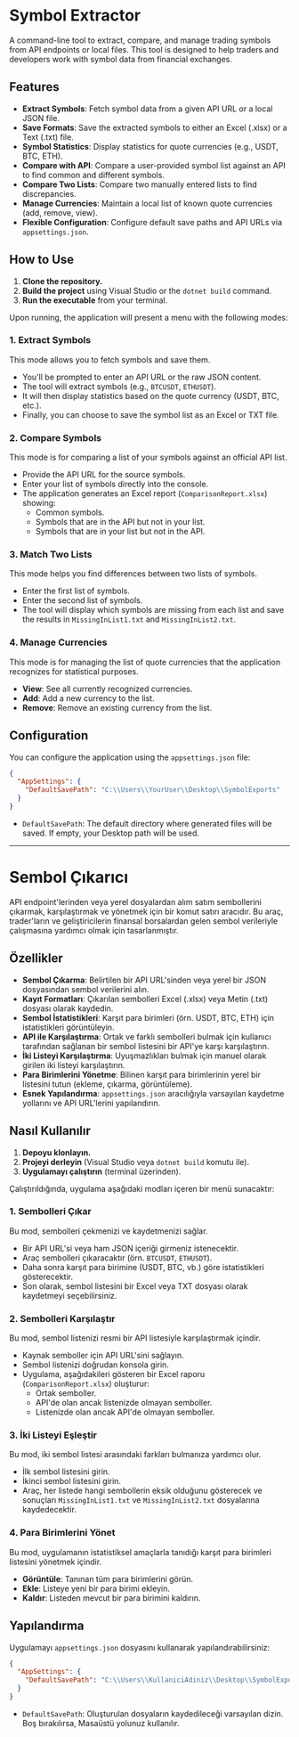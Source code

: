 # Symbol Extractor

A command-line tool to extract, compare, and manage trading symbols from API endpoints or local files. This tool is designed to help traders and developers work with symbol data from financial exchanges.

## Features

- **Extract Symbols**: Fetch symbol data from a given API URL or a local JSON file.
- **Save Formats**: Save the extracted symbols to either an Excel (.xlsx) or a Text (.txt) file.
- **Symbol Statistics**: Display statistics for quote currencies (e.g., USDT, BTC, ETH).
- **Compare with API**: Compare a user-provided symbol list against an API to find common and different symbols.
- **Compare Two Lists**: Compare two manually entered lists to find discrepancies.
- **Manage Currencies**: Maintain a local list of known quote currencies (add, remove, view).
- **Flexible Configuration**: Configure default save paths and API URLs via `appsettings.json`.

## How to Use

1.  **Clone the repository.**
2.  **Build the project** using Visual Studio or the `dotnet build` command.
3.  **Run the executable** from your terminal.

Upon running, the application will present a menu with the following modes:

### 1. Extract Symbols
This mode allows you to fetch symbols and save them.
- You'll be prompted to enter an API URL or the raw JSON content.
- The tool will extract symbols (e.g., `BTCUSDT`, `ETHUSDT`).
- It will then display statistics based on the quote currency (USDT, BTC, etc.).
- Finally, you can choose to save the symbol list as an Excel or TXT file.

### 2. Compare Symbols
This mode is for comparing a list of your symbols against an official API list.
- Provide the API URL for the source symbols.
- Enter your list of symbols directly into the console.
- The application generates an Excel report (`ComparisonReport.xlsx`) showing:
  - Common symbols.
  - Symbols that are in the API but not in your list.
  - Symbols that are in your list but not in the API.

### 3. Match Two Lists
This mode helps you find differences between two lists of symbols.
- Enter the first list of symbols.
- Enter the second list of symbols.
- The tool will display which symbols are missing from each list and save the results in `MissingInList1.txt` and `MissingInList2.txt`.

### 4. Manage Currencies
This mode is for managing the list of quote currencies that the application recognizes for statistical purposes.
- **View**: See all currently recognized currencies.
- **Add**: Add a new currency to the list.
- **Remove**: Remove an existing currency from the list.

## Configuration

You can configure the application using the `appsettings.json` file:

```json
{
  "AppSettings": {
    "DefaultSavePath": "C:\\Users\\YourUser\\Desktop\\SymbolExports"
  }
}
```
- `DefaultSavePath`: The default directory where generated files will be saved. If empty, your Desktop path will be used.

---

# Sembol Çıkarıcı

API endpoint'lerinden veya yerel dosyalardan alım satım sembollerini çıkarmak, karşılaştırmak ve yönetmek için bir komut satırı aracıdır. Bu araç, trader'ların ve geliştiricilerin finansal borsalardan gelen sembol verileriyle çalışmasına yardımcı olmak için tasarlanmıştır.

## Özellikler

- **Sembol Çıkarma**: Belirtilen bir API URL'sinden veya yerel bir JSON dosyasından sembol verilerini alın.
- **Kayıt Formatları**: Çıkarılan sembolleri Excel (.xlsx) veya Metin (.txt) dosyası olarak kaydedin.
- **Sembol İstatistikleri**: Karşıt para birimleri (örn. USDT, BTC, ETH) için istatistikleri görüntüleyin.
- **API ile Karşılaştırma**: Ortak ve farklı sembolleri bulmak için kullanıcı tarafından sağlanan bir sembol listesini bir API'ye karşı karşılaştırın.
- **İki Listeyi Karşılaştırma**: Uyuşmazlıkları bulmak için manuel olarak girilen iki listeyi karşılaştırın.
- **Para Birimlerini Yönetme**: Bilinen karşıt para birimlerinin yerel bir listesini tutun (ekleme, çıkarma, görüntüleme).
- **Esnek Yapılandırma**: `appsettings.json` aracılığıyla varsayılan kaydetme yollarını ve API URL'lerini yapılandırın.

## Nasıl Kullanılır

1.  **Depoyu klonlayın.**
2.  **Projeyi derleyin** (Visual Studio veya `dotnet build` komutu ile).
3.  **Uygulamayı çalıştırın** (terminal üzerinden).

Çalıştırıldığında, uygulama aşağıdaki modları içeren bir menü sunacaktır:

### 1. Sembolleri Çıkar
Bu mod, sembolleri çekmenizi ve kaydetmenizi sağlar.
- Bir API URL'si veya ham JSON içeriği girmeniz istenecektir.
- Araç sembolleri çıkaracaktır (örn. `BTCUSDT`, `ETHUSDT`).
- Daha sonra karşıt para birimine (USDT, BTC, vb.) göre istatistikleri gösterecektir.
- Son olarak, sembol listesini bir Excel veya TXT dosyası olarak kaydetmeyi seçebilirsiniz.

### 2. Sembolleri Karşılaştır
Bu mod, sembol listenizi resmi bir API listesiyle karşılaştırmak içindir.
- Kaynak semboller için API URL'sini sağlayın.
- Sembol listenizi doğrudan konsola girin.
- Uygulama, aşağıdakileri gösteren bir Excel raporu (`ComparisonReport.xlsx`) oluşturur:
  - Ortak semboller.
  - API'de olan ancak listenizde olmayan semboller.
  - Listenizde olan ancak API'de olmayan semboller.

### 3. İki Listeyi Eşleştir
Bu mod, iki sembol listesi arasındaki farkları bulmanıza yardımcı olur.
- İlk sembol listesini girin.
- İkinci sembol listesini girin.
- Araç, her listede hangi sembollerin eksik olduğunu gösterecek ve sonuçları `MissingInList1.txt` ve `MissingInList2.txt` dosyalarına kaydedecektir.

### 4. Para Birimlerini Yönet
Bu mod, uygulamanın istatistiksel amaçlarla tanıdığı karşıt para birimleri listesini yönetmek içindir.
- **Görüntüle**: Tanınan tüm para birimlerini görün.
- **Ekle**: Listeye yeni bir para birimi ekleyin.
- **Kaldır**: Listeden mevcut bir para birimini kaldırın.

## Yapılandırma

Uygulamayı `appsettings.json` dosyasını kullanarak yapılandırabilirsiniz:

```json
{
  "AppSettings": {
    "DefaultSavePath": "C:\\Users\\KullaniciAdiniz\\Desktop\\SymbolExports"
  }
}
```
- `DefaultSavePath`: Oluşturulan dosyaların kaydedileceği varsayılan dizin. Boş bırakılırsa, Masaüstü yolunuz kullanılır. 